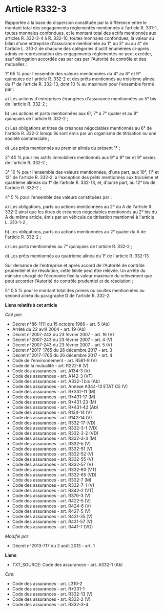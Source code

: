 # Article R332-3

Rapportée à la base de dispersion constituée par la différence entre le montant total des engagements réglementés mentionnés
à l'article R. 331-1, toutes monnaies confondues, et le montant total des actifs mentionnés aux articles R. 332-3-4 à R.
332-10, toutes monnaies confondues, la valeur au bilan d'une entreprise d'assurance mentionnée au 1°, au 3° ou au 4° de
l'article L. 310-2 de chacune des catégories d'actif énumérées ci-après admis en représentation des engagements réglementés
ne peut excéder, sauf dérogation accordée cas par cas par l'Autorité de contrôle et des mutuelles : 

1° 65 % pour l'ensemble des valeurs mentionnées du 4° au 8° et 9° quinquies de l'article R. 332-2 et des prêts mentionnés au
troisième alinéa du 1° de l'article R. 332-13, dont 10 % au maximum pour l'ensemble formé par : 

a) Les actions d'entreprises étrangères d'assurance mentionnées au 5° bis de l'article R. 332-2 ; 

b) Les actions et parts mentionnées aux 6°, 7° à 7° quater et au 9° quinquies de l'article R. 332-2 ; 

c) Les obligations et titres de créances négociables mentionnés au 6° de l'article R. 332-2 lorsqu'ils sont émis par un
organisme de titrisation ou une société commerciale ; 

d) Les prêts mentionnés au premier alinéa du présent 1° ; 

2° 40 % pour les actifs immobiliers mentionnés aux 9° à 9° ter et 9° sexies de l'article R. 332-2 ; 

3° 10 % pour l'ensemble des valeurs mentionnées, d'une part, aux 10°, 11° et 12° de l'article R. 332-2, à l'exception des
prêts mentionnés aux troisième et quatrième alinéas du 1° de l'article R. 332-13, et, d'autre part, au 12° bis de l'article
R. 332-2 ; 

4° 5 % pour l'ensemble des valeurs constituées par : 

a) Les obligations, parts ou actions mentionnées au 2° du A de l'article R. 332-2 ainsi que les titres de créances
négociables mentionnés au 2° bis du A du même article, émis par un véhicule de titrisation mentionné à l'article L.
310-1-2 ; 

b) Les obligations, parts ou actions mentionnées au 2° quater du A de l'article R. 332-2 ; 

c) Les parts mentionnées au 7° quinquies de l'article R. 332-2 ; 

d) Les prêts mentionnés au quatrième alinéa du 1° de l'article R. 332-13. 

Sur demande de l'entreprise et après accord de l'Autorité de contrôle prudentiel et de résolution, cette limite peut être
relevée. Un arrêté du ministre chargé de l'économie fixe la valeur maximale du relèvement que peut accorder l'Autorité de
contrôle prudentiel et de résolution ; 

5° 0,5 % pour le montant total des primes ou soultes mentionnées au second alinéa du paragraphe D de l'article R. 332-2.

**Liens relatifs à cet article**

_Cité par_:

  - Décret n°86-1111 du 15 octobre 1986 - art. 5 (Ab)
  - Arrêté du 22 avril 2004 - art. 19 (Ab)
  - Décret n°2007-243 du 23 février 2007 - art. 16 (V)
  - Décret n°2007-243 du 23 février 2007 - art. 4 (V)
  - Décret n°2007-243 du 23 février 2007 - art. 5 (V)
  - Décret n°2017-1765 du 26 décembre 2017 - art. 3
  - Décret n°2017-1765 du 26 décembre 2017 - art. 4
  - Code de l'environnement - art. R561-9 (V)
  - Code de la mutualité - art. R222-8 (V)
  - Code des assurances - art. A134-3 (V)
  - Code des assurances - art. A142-3 (VT)
  - Code des assurances - art. A332-1 bis (Ab)
  - Code des assurances - art. Annexe A344-10 ETAT C5 (V)
  - Code des assurances - art. R*332-11 (M)
  - Code des assurances - art. R*431-17 (M)
  - Code des assurances - art. R*431-23 (M)
  - Code des assurances - art. R*431-42 (Ab)
  - Code des assurances - art. R134-14 (V)
  - Code des assurances - art. R142-14 (V)
  - Code des assurances - art. R332-17 (VD)
  - Code des assurances - art. R332-3-1 (VD)
  - Code des assurances - art. R332-3-2 (VD)
  - Code des assurances - art. R332-3-3 (M)
  - Code des assurances - art. R332-5 (V)
  - Code des assurances - art. R332-51 (V)
  - Code des assurances - art. R332-52 (V)
  - Code des assurances - art. R332-55 (V)
  - Code des assurances - art. R332-57 (V)
  - Code des assurances - art. R332-60 (VT)
  - Code des assurances - art. R332-65 (VD)
  - Code des assurances - art. R332-7 (M)
  - Code des assurances - art. R332-7-1 (V)
  - Code des assurances - art. R342-2 (VT)
  - Code des assurances - art. R370-3 (V)
  - Code des assurances - art. R422-5 (V)
  - Code des assurances - art. R424-6 (V)
  - Code des assurances - art. R427-5 (V)
  - Code des assurances - art. R431-35 (V)
  - Code des assurances - art. R431-57 (V)
  - Code des assurances - art. R441-7 (VD)

_Modifié par_:

  - Décret n°2013-717 du 2 août 2013 - art. 1

**Liens**:

  - TXT_SOURCE: Code des assurances - art. A332-1 (Ab)

_Cite_:

  - Code des assurances - art. L310-2
  - Code des assurances - art. R*331-1
  - Code des assurances - art. R332-13 (V)
  - Code des assurances - art. R332-2 (V)
  - Code des assurances - art. R332-3-4
